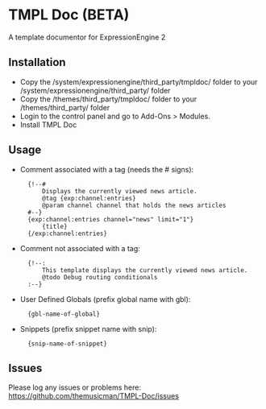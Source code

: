 # TMPL Doc (BETA) #

A template documentor for ExpressionEngine 2

## Installation

* Copy the /system/expressionengine/third_party/tmpldoc/ folder to your /system/expressionengine/third_party/ folder
* Copy the /themes/third_party/tmpldoc/ folder to your /themes/third_party/ folder
* Login to the control panel and go to Add-Ons > Modules.
* Install TMPL Doc

## Usage

* Comment associated with a tag (needs the # signs):  

		{!--#
			Displays the currently viewed news article.
			@tag {exp:channel:entries} 
			@param channel channel that holds the news articles
		#--}
		{exp:channel:entries channel="news" limit="1"} 
			{title}
		{/exp:channel:entries}

* Comment not associated with a tag:  

		{!--:
			This template displays the currently viewed news article.
			@todo Debug routing conditionals
		:--}
	
* User Defined Globals (prefix global name with gbl):  

		{gbl-name-of-global}

* Snippets (prefix snippet name with snip):  

		{snip-name-of-snippet}


## Issues

Please log any issues or problems here: <https://github.com/themusicman/TMPL-Doc/issues>

